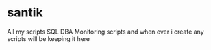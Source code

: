 # santik
All my scripts 
SQL DBA Monitoring scripts and when ever i create any scripts will be keeping it here
